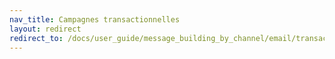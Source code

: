 ```yaml
---
nav_title: Campagnes transactionnelles
layout: redirect
redirect_to: /docs/user_guide/message_building_by_channel/email/transactional_message_api_campaign/
---
```

